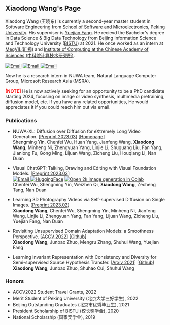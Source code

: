 ## Xiaodong Wang's Page
Xiaodong Wang (王晓东) is currently a second-year master student in Software Engineering from [School of Software and Microelectronics](https://ss.pku.edu.cn), [Peking University](https://www.pku.edu.cn). His superviser is [Yuejian Fang](https://ss.pku.edu.cn/teacherteam/teacherlist/1612-方跃坚.html). He recievd the Bachelor's degree in Data Science & Big Data Technology from Beijing Information Science and Technology University ([BISTU](https://www.bistu.edu.cn)) at 2021. He once worked as an intern at [MegVII,(旷视)](https://www.megvii.com) and [Institute of Computing at the Chinese Academy of Sciences,(中科院计算技术研究所)](http://www.ict.cas.cn).

<a href="https://scholar.google.com/citations?user=BEI2qi8AAAAJ&hl=en"><img src="https://img.shields.io/badge/Scholar-blueviolet" alt="Email" /></a>
<a href="https://github.com/Wang-Xiaodong1899"><img src="https://img.shields.io/badge/Github-yellow" alt="Email" /> <a href="mailto:wangxd220@gmail.com"><img src="https://img.shields.io/badge/Email-wangxd220@gmail.com-pink" alt="Email" /></a>


Now he is a research intern in NUWA team, Natural Language Computer Group, Microsoft Research Asia (MSRA).

<font color=Red>**[NOTE]**</font> He is now actively seeking for an opportunity to be a PhD candidate starting 2024, focusing on image or video synthesis, multimedia pretraining, diffusion model, etc. If you have any related opportunities, He would appreciates it if you could reach him out via email.

### Publications
- NUWA-XL: Diffusion over Diffusion for eXtremely Long Video Generation. \[[Preprint 2023.03](https://arxiv.org/abs/2303.12346)\] \[[Homepage](https://msra-nuwa.azurewebsites.net/#/)\]  
Shengming Yin, Chenfei Wu, Huan Yang, Jianfeng Wang, **Xiaodong Wang**, Minheng Ni, Zhengyuan Yang, Linjie Li, Shuguang Liu, Fan Yang, Jianlong Fu, Gong Ming, Lijuan Wang, Zicheng Liu, Houqiang Li, Nan Duan   

- Visual ChatGPT: Talking, Drawing and Editing with Visual Foundation Models. \[[Preprint 2023.03](https://arxiv.org/abs/2303.04671)\]   
<a href="https://github.com/microsoft/visual-chatgpt"><img src="https://img.shields.io/badge/Github-29k-yellow" alt="Email" /> [![HuggingFace](https://img.shields.io/badge/%F0%9F%A4%97-Open%20in%20Spaces-blue)](https://huggingface.co/spaces/microsoft/visual_chatgpt) [![Open 2k image generation in Colab](https://colab.research.google.com/assets/colab-badge.svg)](https://colab.research.google.com/drive/11BtP3h-w0dZjA-X8JsS9_eo8OeGYvxXB)   
Chenfei Wu, Shengming Yin, Weizhen Qi, **Xiaodong Wang**, Zecheng Tang, Nan Duan  


- Learning 3D Photography Videos via Self-supervised Diffusion on Single Images. \[[Preprint 2023.02](https://arxiv.org/abs/2302.10781)\]   
**Xiaodong Wang**, Chenfei Wu, Shengming Yin, Minheng Ni, Jianfeng Wang, Linjie Li, Zhengyuan Yang, Fan Yang, Lijuan Wang, Zicheng Liu, Yuejian Fang, Nan Duan

- Revisiting Unsupervised Domain Adaptation Models: a Smoothness Perspective. \[[ACCV 2022](https://openaccess.thecvf.com/content/ACCV2022/html/Wang_Revisiting_Unsupervised_Domain_Adaptation_Models_a_Smoothness_Perspective_ACCV_2022_paper.html)\] \[[Github](https://github.com/Wang-Xiaodong1899/LeCo_UDA)\]  
**Xiaodong Wang**, Junbao Zhuo, Mengru Zhang, Shuhui Wang, Yuejian Fang

- Learning Invariant Representation with Consistency and Diversity for Semi-supervised Source Hypothesis Transfer. \[[Arxiv 2021](https://arxiv.org/abs/2107.03008)\] \[[Github](https://github.com/Wang-Xiaodong1899/SSHT)\]   
**Xiaodong Wang**, Junbao Zhuo, Shuhao Cui, Shuhui Wang

### Honors
- ACCV2022 Student Travel Grants, 2022
- Merit Student of Peking University (北京大学三好学生), 2022
- Beijing Outstanding Graduates (北京市优秀毕业生), 2021
- President Scholarship of BISTU (校长奖学金), 2020
- National Scholarship (国家奖学金), 2019
